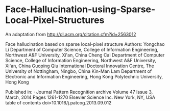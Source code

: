 # Face-Hallucination-using-Sparse-Local-Pixel-Structures
An adaptation from 
http://dl.acm.org/citation.cfm?id=2563012

Face hallucination based on sparse local-pixel structure
Authors:	Yongchao Li	Department of Computer Science, College of Information Engineering, Northwest A&F University, Xi'an, China
Cheng Cai	Department of Computer Science, College of Information Engineering, Northwest A&F University, Xi'an, China
Guoping Qiu	International Doctoral Innovation Centre, The University of Nottingham, Ningbo, China
Kin-Man Lam	Department of Electronic and Information Engineering, Hong Kong Polytechnic University, Hong Kong

Published in:
· Journal
Pattern Recognition archive
Volume 47 Issue 3, March, 2014 
Pages 1261-1270 
Elsevier Science Inc. New York, NY, USA 
table of contents doi>10.1016/j.patcog.2013.09.012
